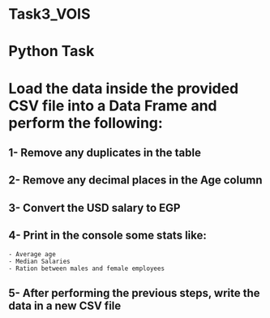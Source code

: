 # Task3_VOIS
# Python Task 
# Load the data inside the provided CSV file into a Data Frame and perform the following:

## 1- Remove any duplicates in the table
## 2- Remove any decimal places in the Age column
## 3- Convert the USD salary to EGP
## 4- Print in the console some stats like:
	- Average age
	- Median Salaries
	- Ration between males and female employees
## 5- After performing the previous steps, write the data in a new CSV file
